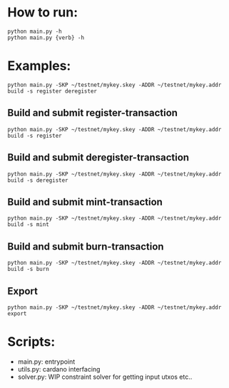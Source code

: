 
# How to run:

    python main.py -h
    python main.py {verb} -h

# Examples:
    python main.py -SKP ~/testnet/mykey.skey -ADDR ~/testnet/mykey.addr build -s register deregister
## Build and submit register-transaction
    python main.py -SKP ~/testnet/mykey.skey -ADDR ~/testnet/mykey.addr build -s register
## Build and submit deregister-transaction
    python main.py -SKP ~/testnet/mykey.skey -ADDR ~/testnet/mykey.addr build -s deregister
## Build and submit mint-transaction
    python main.py -SKP ~/testnet/mykey.skey -ADDR ~/testnet/mykey.addr build -s mint
## Build and submit burn-transaction
    python main.py -SKP ~/testnet/mykey.skey -ADDR ~/testnet/mykey.addr build -s burn
## Export
    python main.py -SKP ~/testnet/mykey.skey -ADDR ~/testnet/mykey.addr export

# Scripts:

* main.py: entrypoint
* utils.py: cardano interfacing
* solver.py: WIP constraint solver for getting input utxos etc..
